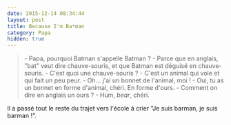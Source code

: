 ```yaml
---
date: 2015-12-14 08:34:44
layout: post
title: Because I'm Ba*man
category: Papa
hidden: true
---
```


> \- Papa, pourquoi Batman s'appelle Batman ?
> \- Parce que en anglais, "bat" veut dire chauve-souris, et que Batman est déguisé en chauve-souris.
> \- C'est quoi une chauve-souris ?
> \- C'est un animal qui vole et qui fait un peu peur.
> \- Oh… j'ai un bonnet de l'animal, moi !
> \- Oui, tu as un bonnet en forme d'animal, chéri. En forme d'ours.
> \- Comment on dire en anglais un ours ?
> \- Hum, <em lang="en">bear</em>, chéri.

Il a passé tout le reste du trajet vers l'école à crier "Je suis barman, je suis barman !".
